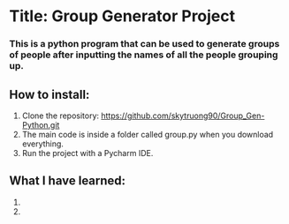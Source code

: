 # Title: Group Generator Project
### This is a python program that can be used to generate groups of people after inputting the names of all the people grouping up.

## How to install:
1. Clone the repository: https://github.com/skytruong90/Group_Gen-Python.git
2. The main code is inside a folder called group.py when you download everything.
3. Run the project with a Pycharm IDE.

## What I have learned: 
1. 
2. 
